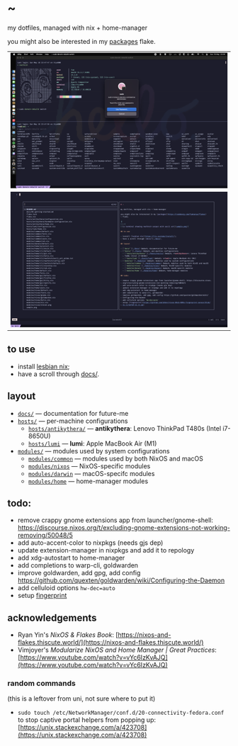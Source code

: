 # ~

my dotfiles, managed with nix + home-manager

you might also be interested in my [packages](https://codeberg.com/fumnanya/flakes) flake.

||
|:-:|
|![a terminal showing neofetch output with ascii art, and a popup asking for touch id to run a command](./sample.png)|
|![a terminal showing the contents of this repository open in kitty](./sample2.png)|

## to use

- install [lesbian nix](https://lix.systems/install/);
- have a scroll through [docs/](./docs).

## layout

- [`docs/`](./docs) &mdash; documentation for future-me
- [`hosts/`](./hosts) &mdash; per-machine configurations
  - [`hosts/antikythera/`](./hosts/noctis) &mdash; **antikythera**: Lenovo ThinkPad T480s (Intel i7-8650U)
  - [`hosts/lumi`](./hosts/lumi) &mdash; **lumi**: Apple MacBook Air (M1)
- [`modules/`](./modules) &mdash; modules used by system configurations
  - [`modules/common`](./modules/common) &mdash; modules used by both NixOS and macOS
  - [`modules/nixos`](./modules/nixos) &mdash; NixOS-specific modules
  - [`modules/darwin`](./modules/darwin) &mdash; macOS-specifc modules
  - [`modules/home`](./modules/home) &mdash; home-manager modules

## todo:

- remove crappy gnome extensions app from launcher/gnome-shell: https://discourse.nixos.org/t/excluding-gnome-extensions-not-working-removing/50048/5
- add auto-accent-color to nixpkgs (needs gjs dep)
- update extension-manager in nixpkgs and add it to repology
- add xdg-autostart to home-manager
- add completions to warp-cli, goldwarden
- improve goldwarden, add gpg, add config https://github.com/quexten/goldwarden/wiki/Configuring-the-Daemon
- add celluloid options `hw-dec=auto`
- setup [fingerprint](https://github.com/ahbnr/nixos-06cb-009a-fingerprint-sensor/blob/24.11/SETUP-24.11.md)

## acknowledgements

- Ryan Yin's _NixOS & Flakes Book_: [https://nixos-and-flakes.thiscute.world/](https://nixos-and-flakes.thiscute.world/)
- Vimjoyer's _Modularize NixOS and Home Manager | Great Practices_: [https://www.youtube.com/watch?v=vYc6IzKvAJQ](https://www.youtube.com/watch?v=vYc6IzKvAJQ)

### random commands

(this is a leftover from uni, not sure where to put it)

- `sudo touch /etc/NetworkManager/conf.d/20-connectivity-fedora.conf` to stop captive portal helpers from popping up: [https://unix.stackexchange.com/a/423708](https://unix.stackexchange.com/a/423708)
